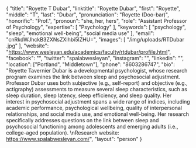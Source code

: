{
  "title": "Royette T Dubar",
  "linktitle": "Royette Dubar",
  "first": "Royette",
  "middle": "T",
  "last": "Dubar",
  "pronunciation": "Royette (Doo-bar)",
  "honorific": "Prof.",
  "pronoun": "she, her, hers",
  "role": "Assistant Professor of Psychology",
  "expertise": [
    "Psychology"
  ],
  "keywords": [
    "psychology",
    "sleep",
    "emotional well-being",
    "social media use"
  ],
  "email": "cnRkdWJhckB3ZXNsZXlhbi5lZHU=",
  "images": [
    "/img/uploads/RTDubar .jpg"
  ],
  "website": "https://www.wesleyan.edu/academics/faculty/rtdubar/profile.html",
  "facebook": "",
  "twitter": "spalabwesleyan",
  "instagram": "",
  "linkedin": "",
  "location": ["Portland", "Middletown"],
  "phone": "8603286747",
  "bio": "Royette Tavernier Dubar is a developmental psychologist, whose research program examines the link between sleep and psychosocial adjustment. Professor Dubar uses both subjective (e.g., self-report) and objective (e.g., actigraphy) assessments to measure several sleep characteristics, such as sleep duration, sleep latency, sleep efficiency, and sleep quality. Her interest in psychosocial adjustment spans a wide range of indices, including academic performance, psychological wellbeing, quality of interpersonal relationships, and social media use, and emotional well-being. Her research specifically addresses questions on the link between sleep and psychosocial functioning among adolescents and emerging adults (i.e., college-aged population). \nResearch website: https://www.spalabwesleyan.com/",
  "layout": "person"
}
